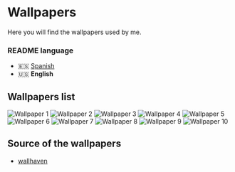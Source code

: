 # Wallpapers
Here you will find the wallpapers used by me.

### README language
- 🇪🇸 [Spanish](./README.md)
- 🇺🇸 **English**

## Wallpapers list
![Wallpaper 1](./wallpapers/1.png)
![Wallpaper 2](./wallpapers/2.png)
![Wallpaper 3](./wallpapers/3.png)
![Wallpaper 4](./wallpapers/4.png)
![Wallpaper 5](./wallpapers/5.png)
![Wallpaper 6](./wallpapers/6.png)
![Wallpaper 7](./wallpapers/7.png)
![Wallpaper 8](./wallpapers/8.png)
![Wallpaper 9](./wallpapers/9.png)
![Wallpaper 10](./wallpapers/10.png)

## Source of the wallpapers
- [wallhaven](https://wallhaven.cc)
